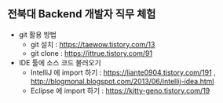 ## 전북대 Backend 개발자 직무 체험

- git 활용 방법
  - git 설치 : https://taewow.tistory.com/13
  - git clone : https://ittrue.tistory.com/91
- IDE 툴에 소스 코드 불러오기
  - IntelliJ 에 import 하기 : https://liante0904.tistory.com/191 , http://blogmonal.blogspot.com/2013/06/intellij-idea.html
  - Eclipse 에 import 하기 : https://kitty-geno.tistory.com/19
